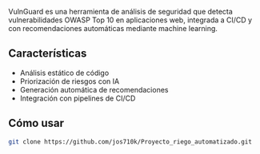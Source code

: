 VulnGuard es una herramienta de análisis de seguridad que detecta vulnerabilidades OWASP Top 10 en aplicaciones web, integrada a CI/CD y con recomendaciones automáticas mediante machine learning.

## Características
- Análisis estático de código
- Priorización de riesgos con IA
- Generación automática de recomendaciones
- Integración con pipelines de CI/CD

## Cómo usar
```bash
git clone https://github.com/jos710k/Proyecto_riego_automatizado.git